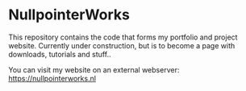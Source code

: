 # NullpointerWorks
This repository contains the code that forms my portfolio and project website. Currently under construction, but is to become a page with downloads, tutorials and stuff..

You can visit my website on an external webserver:
https://nullpointerworks.nl
